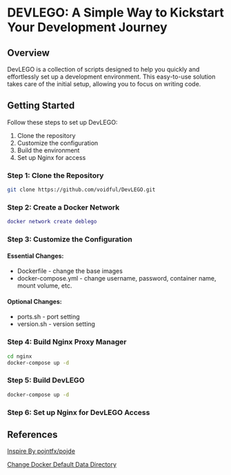 # DEVLEGO: A Simple Way to Kickstart Your Development Journey

## Overview

DevLEGO is a collection of scripts designed to help you quickly and effortlessly set up a development environment. This easy-to-use solution takes care of the initial setup, allowing you to focus on writing code.

## Getting Started

Follow these steps to set up DevLEGO:

1. Clone the repository
2. Customize the configuration
3. Build the environment
4. Set up Nginx for access

### Step 1: Clone the Repository

```bash
git clone https://github.com/voidful/DevLEGO.git
```

### Step 2: Create a Docker Network

```lua
docker network create deblego
```

### Step 3: Customize the Configuration

#### Essential Changes:

- Dockerfile -  change the base images
- docker-compose.yml - change username, password, container name, mount volume, etc.

#### Optional Changes:

- ports.sh - port setting
- version.sh - version setting

### Step 4: Build Nginx Proxy Manager

```bash
cd nginx
docker-compose up -d
```

### Step 5: Build DevLEGO

```bash
docker-compose up -d
```

### Step 6: Set up Nginx for DevLEGO Access

## References
[Inspire By pojntfx/pojde](https://github.com/pojntfx/pojde)  

[Change Docker Default Data Directory](https://gist.github.com/plembo/0070059bde27bb8fb37735a899b16e41)

